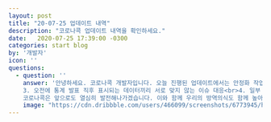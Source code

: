 ```yaml
---
layout: post
title: "20-07-25 업데이트 내역"
description: "코로나콕 업데이트 내역을 확인하세요."
date:   2020-07-25 17:39:00 -0300
categories: start blog
by: '개발자'
icon: ''
questions:
  - question: ''
    answer: '안녕하세요. 코로나콕 개발자입니다. 오늘 진행된 업데이트에서는 안정화 작업과 버그 수정이 진행됐습니다.<br><br>1. 사이트 속도 개선<br>2. 서버 성능 개선<br>
    3. 오전에 통계 발표 직후 표시되는 데이터끼리 서로 맞지 않는 이슈 대응<br>4. 일부 환경에서 최신 뉴스가 표시되지 않는 이슈 해결<br><br>
    코로나콕은 앞으로도 열심히 발전해나가겠습니다. 이와 함께 우리의 방역의식도 함께 높아지길 바랍니다 🙏<br>다가오는 휴가철에도 방역수칙을 꼭 지켜주세요!'
    image: "https://cdn.dribbble.com/users/466099/screenshots/6773945/head_vague_dribbble.gif"
---
```

